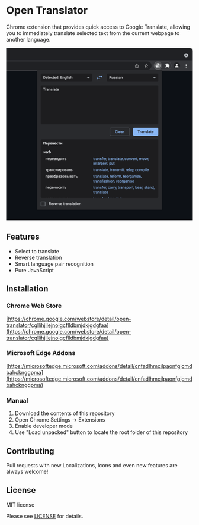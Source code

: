 # Open Translator

Chrome extension that provides quick access to Google Translate, allowing you to immediately translate selected text from the current webpage to another language.

![Open Translator Screenshot](docs/sc1.png?raw=true)

## Features

- Select to translate
- Reverse translation
- Smart language pair recognition
- Pure JavaScript

## Installation

### Chrome Web Store

[https://chrome.google.com/webstore/detail/open-translator/cgllihjilejnolgcflldbmjdkjgdgfaa](https://chrome.google.com/webstore/detail/open-translator/cgllihjilejnolgcflldbmjdkjgdgfaa)

### Microsoft Edge Addons

[https://microsoftedge.microsoft.com/addons/detail/cnfadlhmcilpaonfgjcmdbahcknggpma](https://microsoftedge.microsoft.com/addons/detail/cnfadlhmcilpaonfgjcmdbahcknggpma)

### Manual

1. Download the contents of this repository
2. Open Chrome Settings -> Extensions
3. Enable developer mode
4. Use "Load unpacked" button to locate the root folder of this repository

## Contributing

Pull requests with new Localizations, Icons and even new features are always welcome!

## License

MIT license

Please see [LICENSE](LICENSE) for details.
